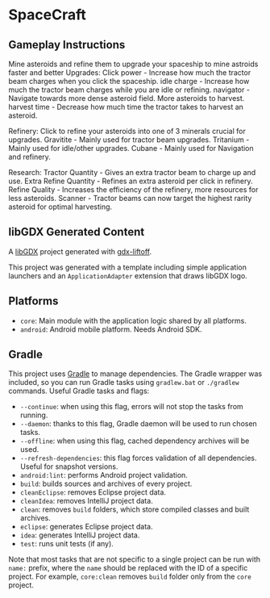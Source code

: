# SpaceCraft


## Gameplay Instructions
Mine asteroids and refine them to upgrade your spaceship to mine astroids faster and better
Upgrades: 
  Click power - Increase how much the tractor beam charges when you click the spaceship. 
  idle charge - Increase how much the tractor beam charges while you are idle or refining.
  navigator - Navigate towards more dense asteroid field. More asteroids to harvest.
  harvest time - Decrease how much time the tractor takes to harvest an asteroid.

Refinery:
  Click to refine your asteroids into one of 3 minerals crucial for upgrades.
  Gravitite - Mainly used for tractor beam upgrades.
  Tritanium - Mainly used for idle/other upgrades.
  Cubane - Mainly used for Navigation and refinery.

Research:
  Tractor Quantity - Gives an extra tractor beam to charge up and use.
  Extra Refine Quantity - Refines an extra asteroid per click in refinery.
  Refine Quality - Increases the efficiency of the refinery, more resources for less asteroids.
  Scanner - Tractor beams can now target the highest rarity asteroid for optimal harvesting.


## libGDX Generated Content


A [libGDX](https://libgdx.com/) project generated with [gdx-liftoff](https://github.com/libgdx/gdx-liftoff).

This project was generated with a template including simple application launchers and an `ApplicationAdapter` extension that draws libGDX logo.

## Platforms

- `core`: Main module with the application logic shared by all platforms.
- `android`: Android mobile platform. Needs Android SDK.

## Gradle

This project uses [Gradle](https://gradle.org/) to manage dependencies.
The Gradle wrapper was included, so you can run Gradle tasks using `gradlew.bat` or `./gradlew` commands.
Useful Gradle tasks and flags:

- `--continue`: when using this flag, errors will not stop the tasks from running.
- `--daemon`: thanks to this flag, Gradle daemon will be used to run chosen tasks.
- `--offline`: when using this flag, cached dependency archives will be used.
- `--refresh-dependencies`: this flag forces validation of all dependencies. Useful for snapshot versions.
- `android:lint`: performs Android project validation.
- `build`: builds sources and archives of every project.
- `cleanEclipse`: removes Eclipse project data.
- `cleanIdea`: removes IntelliJ project data.
- `clean`: removes `build` folders, which store compiled classes and built archives.
- `eclipse`: generates Eclipse project data.
- `idea`: generates IntelliJ project data.
- `test`: runs unit tests (if any).

Note that most tasks that are not specific to a single project can be run with `name:` prefix, where the `name` should be replaced with the ID of a specific project.
For example, `core:clean` removes `build` folder only from the `core` project.
